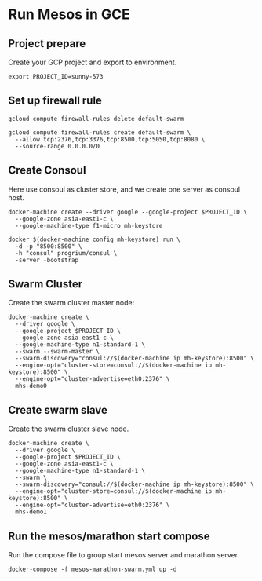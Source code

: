 # Run Mesos in GCE

## Project prepare

Create your GCP project and export to environment.

```
export PROJECT_ID=sunny-573
```

## Set up firewall rule

```
gcloud compute firewall-rules delete default-swarm

gcloud compute firewall-rules create default-swarm \
  --allow tcp:2376,tcp:3376,tcp:8500,tcp:5050,tcp:8080 \
  --source-range 0.0.0.0/0
```

## Create Consoul

Here use consoul as cluster store, and we create one server as consoul host.

```
docker-machine create --driver google --google-project $PROJECT_ID \
  --google-zone asia-east1-c \
  --google-machine-type f1-micro mh-keystore

docker $(docker-machine config mh-keystore) run \
  -d -p "8500:8500" \
  -h "consul" progrium/consul \
  -server -bootstrap
```

## Swarm Cluster

Create the swarm cluster master node:

```
docker-machine create \
  --driver google \
  --google-project $PROJECT_ID \
  --google-zone asia-east1-c \
  --google-machine-type n1-standard-1 \
  --swarm --swarm-master \
  --swarm-discovery="consul://$(docker-machine ip mh-keystore):8500" \
  --engine-opt="cluster-store=consul://$(docker-machine ip mh-keystore):8500" \
  --engine-opt="cluster-advertise=eth0:2376" \
  mhs-demo0
```


## Create swarm slave

Create the swarm cluster slave node.

```
docker-machine create \
  --driver google \
  --google-project $PROJECT_ID \
  --google-zone asia-east1-c \
  --google-machine-type n1-standard-1 \
  --swarm \
  --swarm-discovery="consul://$(docker-machine ip mh-keystore):8500" \
  --engine-opt="cluster-store=consul://$(docker-machine ip mh-keystore):8500" \
  --engine-opt="cluster-advertise=eth0:2376" \
  mhs-demo1
```

## Run the mesos/marathon start compose

Run the compose file to group start mesos server and marathon server.

```
docker-compose -f mesos-marathon-swarm.yml up -d
```






